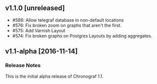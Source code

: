 ## v1.1.0 [unreleased]

- #586: Allow telegraf database in non-default locations
- #576: Fix broken zoom on graphs that aren't the first.
- #575: Add Varnish Layout
- #574: Fix broken graphs on Postgres Layouts by adding aggregates.

## v1.1-alpha [2016-11-14]

### Release Notes

This is the initial alpha release of Chronograf 1.1.
